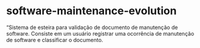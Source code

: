 # software-maintenance-evolution
“Sistema de esteira para validação de documento de manutenção de software. Consiste em um usuário registrar uma ocorrência de manutenção de software e classificar o documento.
